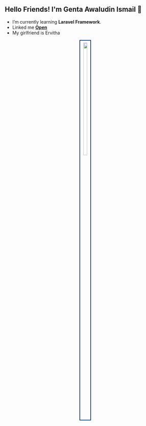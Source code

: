 ## Hello Friends! I'm Genta Awaludin Ismail 👋

<!--
**Gentasmail/Gentasmail** is a ✨ _special_ ✨ repository because its `README.md` (this file) appears on your GitHub profile.

Here are some ideas to get you started:

- 🔭 I’m currently working on ...
- 🌱 I’m currently learning ...
- 👯 I’m looking to collaborate on ...
- 🤔 I’m looking for help with ...
- 💬 Ask me about ...
- 📫 How to reach me: ...
- 😄 Pronouns: ...
- ⚡ Fun fact: 
-->


- I’m currently learning **Laravel Framework**.
- Linked me [**Open**](https://www.linkedin.com/in/genta-awaludin-ismail-5417b1279/)
- My girlfriend is Ervitha

<div align="center">
  <div style="border: 2px solid #003366; padding: 6px; display: inline-block;">
    <img src="img/genta.JPG" width="80%" height="30%" style="display: block;">
  </div>
</div> 
